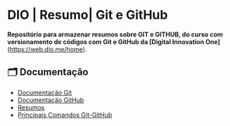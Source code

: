 
# **DIO | Resumo| Git e GitHub**

**Repositório para armazenar resumos sobre GIT e GITHUB, do curso com versionamento de códigos com Git e GitHub da [Digital Innovation One]**(https://web.dio.me/home).

## 🗂 Documentação
- [Documentação Git](https://git-scm.com/doc)
- [Documentação GitHub](https://docs.github.com/)
- [Resumos](https://aline-antunes.gitbook.io/formacao-fundamentos-github/introducao-ao-git-e-github/principais-comandos-do-git )
- [Principais Comandos Git-GitHub](https://aline-antunes.gitbook.io/formacao-fundamentos-github/introducao-ao-git-e-github/principais-comandos-do-git )
